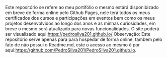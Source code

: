 Este repositório se refere ao meu portifólio o mesmo estárá disponibizado em breve de forma online pelo Github Pages, nele terá todos os meus certificados dos cursos e participações em eventos bem como os meus projetos desenvolvidos ao longo dos anos e as minhas curiosidades, em breve o mesmo será atualizado para novas funcionalidades.
O site poderá ser visualizado aqui:<https://pedrosilva201.github.io/>
Observação: Este repositório serve apenas para para hospedar de forma online, tambem pelo fato de não possui o Readme.md, este o acesso ao mesmo é por aqui:<https://github.com/PedroSilva201/PedroSilva201.github.io>.
